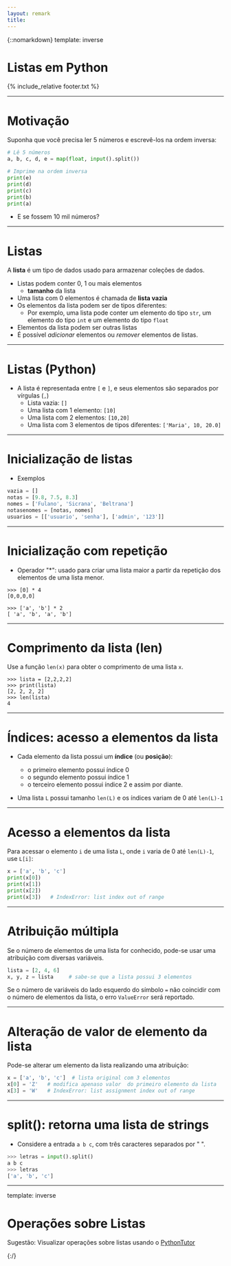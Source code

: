 ```yaml
---
layout: remark
title:
---
```


{::nomarkdown}
template: inverse

# Listas em Python

{% include_relative footer.txt %}

---

# Motivação

Suponha que você precisa ler 5 números e escrevê-los na ordem inversa:

```python
# Lê 5 números
a, b, c, d, e = map(float, input().split())

# Imprime na ordem inversa
print(e)
print(d)
print(c)
print(b)
print(a)
```
- E se fossem 10 mil números?

---

# Listas

A **lista** é um tipo de dados usado para armazenar coleções de dados.

- Listas podem conter 0, 1 ou mais elementos
   - **tamanho** da lista
- Uma lista com 0 elementos é chamada de **lista vazia**
- Os elementos da lista podem ser de tipos diferentes:
   - Por exemplo, uma lista pode conter um elemento do tipo `str`, um elemento do tipo `int` e um elemento do tipo `float` 
- Elementos da lista podem ser outras listas
- É possível *adicionar* elementos ou *remover* elementos de listas.

---

# Listas (Python)

- A lista é representada entre `[` e `]`, e seus elementos são separados por vírgulas (`,`)
   - Lista vazia: `[]`
   - Uma lista com 1 elemento: `[10]`
   - Uma lista com 2 elementos: `[10,20]`
   - Uma lista com 3 elementos de tipos diferentes: ```['Maria', 10, 20.0]```

---

# Inicialização de listas

- Exemplos

```python
vazia = []
notas = [9.8, 7.5, 8.3]
nomes = ['Fulano', 'Sicrana', 'Beltrana']
notasenomes = [notas, nomes]
usuarios = [['usuario', 'senha'], ['admin', '123']]
```

--- 

# Inicialização com repetição
 
- Operador "\*":  usado para criar uma lista maior a partir da repetição dos elementos de uma lista menor.

```
>>> [0] * 4
[0,0,0,0]

>>> ['a', 'b'] * 2
[ 'a', 'b', 'a', 'b']
```

---

# Comprimento da lista (len)

Use a função `len(x)` para obter o comprimento de uma lista `x`.

```
>>> lista = [2,2,2,2]
>>> print(lista)
[2, 2, 2, 2]
>>> len(lista)
4
``` 

---

# Índices: acesso a elementos da lista

- Cada elemento da lista possui um **índice** (ou **posição**):
   - o primeiro elemento possui índice 0
   - o segundo elemento possui índice 1
   - o terceiro elemento possui índice 2
e assim por diante.

- Uma lista `L` possui tamanho `len(L)` e os índices variam de 0 até `len(L)-1`

---

# Acesso a elementos da lista

Para acessar o elemento `i` de uma lista `L`, onde `i` varia de 0 até `len(L)-1`, use `L[i]`:

```python
x = ['a', 'b', 'c']
print(x[0])
print(x[1])
print(x[2])
print(x[3])   # IndexError: list index out of range
```

---

# Atribuição múltipla

Se o número de elementos de uma lista for conhecido, 
pode-se usar uma atribuição com diversas variáveis.

```python
lista = [2, 4, 6]
x, y, z = lista     # sabe-se que a lista possui 3 elementos
```

Se o número de variáveis do lado esquerdo do símbolo `=` não coincidir com 
o número de elementos da lista, o erro `ValueError` será reportado.

---

# Alteração de valor de elemento da lista

Pode-se alterar um elemento da lista realizando uma atribuição:

```python
x = ['a', 'b', 'c']  # lista original com 3 elementos
x[0] = 'Z'   # modifica apenaso valor  do primeiro elemento da lista
x[3] = 'W'   # IndexError: list assignment index out of range
```

--- 

# split(): retorna uma lista de strings

- Considere a entrada ```a b c```, 
com três caracteres separados por " ".

```python
>>> letras = input().split()
a b c
>>> letras
['a', 'b', 'c']
```

---

template: inverse
# Operações sobre Listas

Sugestão: Visualizar operações sobre listas usando o [PythonTutor](https://pythontutor.com/)


{:/}



